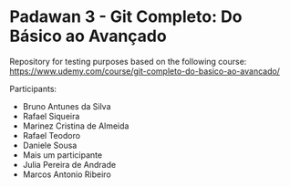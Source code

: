 # Padawan 3 - Git Completo: Do Básico ao Avançado

Repository for testing purposes based on the following course:
https://www.udemy.com/course/git-completo-do-basico-ao-avancado/

Participants:
- Bruno Antunes da Silva
- Rafael Siqueira
- Marinez Cristina de Almeida
- Rafael Teodoro
- Daniele Sousa
- Mais um participante
- Julia Pereira de Andrade
- Marcos Antonio Ribeiro

